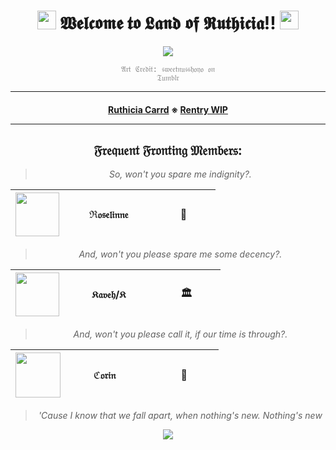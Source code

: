 <div align="center">
  
<h1><img src="https://pixels.crd.co/assets/images/gallery08/76883d7c.gif?v=7212058b" width="30"> 𝖂𝖊𝖑𝖈𝖔𝖒𝖊 𝖙𝖔 𝕷𝖆𝖓𝖉 𝖔𝖋 𝕽𝖚𝖙𝖍𝖎𝖈𝖎𝖆!! <img src="https://pixels.crd.co/assets/images/gallery08/76883d7c.gif?v=7212058b" width="30"></h1>

</div>

<div align="center">

  <a href="https://www.tumblr.com/sweetnusshoyo/768558162496372736?source=share"><img src="https://64.media.tumblr.com/626f628dee9a7a2b310b61719d638d43/649e5ceaae3986a5-81/s2048x3072/6ac50c362e44c52b35c7e52009ab45d353c52791.gifv"></a>

  <code style="color : gray">𝔄𝔯𝔱 ℭ𝔯𝔢𝔡𝔦𝔱: 𝔰𝔴𝔢𝔢𝔱𝔫𝔲𝔰𝔰𝔥𝔬𝔶𝔬 𝔬𝔫 𝔗𝔲𝔪𝔟𝔩𝔯</code> 

***

<h4>
  
<a href="https://ruthiciasys.carrd.co/">Ruthicia Carrd</a>
※
<a href="https://rentry.co/ruthicia">Rentry WIP</a>

***

</h4>

  
 <h2> 𝔉𝔯𝔢𝔮𝔲𝔢𝔫𝔱 𝔉𝔯𝔬𝔫𝔱𝔦𝔫𝔤 𝔐𝔢𝔪𝔟𝔢𝔯𝔰: </h2>

  
  <blockquote><i>So, won't you spare me indignity?.</i></blockquote>

|<a href="https://www.deviantart.com/doosio"><img src="https://images-wixmp-ed30a86b8c4ca887773594c2.wixmp.com/f/e15a9051-e20c-467a-8375-90dee1a91fc4/dhgsfcl-d156000c-e878-47fd-9b28-d1a776960537.gif?token=eyJ0eXAiOiJKV1QiLCJhbGciOiJIUzI1NiJ9.eyJzdWIiOiJ1cm46YXBwOjdlMGQxODg5ODIyNjQzNzNhNWYwZDQxNWVhMGQyNmUwIiwiaXNzIjoidXJuOmFwcDo3ZTBkMTg4OTgyMjY0MzczYTVmMGQ0MTVlYTBkMjZlMCIsIm9iaiI6W1t7InBhdGgiOiJcL2ZcL2UxNWE5MDUxLWUyMGMtNDY3YS04Mzc1LTkwZGVlMWE5MWZjNFwvZGhnc2ZjbC1kMTU2MDAwYy1lODc4LTQ3ZmQtOWIyOC1kMWE3NzY5NjA1MzcuZ2lmIn1dXSwiYXVkIjpbInVybjpzZXJ2aWNlOmZpbGUuZG93bmxvYWQiXX0.3oIjBUkl8gOuG1dhLGapBgIx0lJs1OHVPmxJGJVg8uE" width="70"></a>|            ℜ𝔬𝔰𝔢𝔩𝔦𝔫𝔫𝔢            |                   🌙                  |
| :-------------: | :-------------: | :-------------: |

<blockquote><i>And, won't you please spare me some decency?.</i></blockquote>

|<a href="https://www.deviantart.com/doosio"><img src="https://media.giphy.com/media/xKGR1Z4odA5Cm1ZEOh/giphy.gif" width="70"></a>|             𝔎𝔞𝔳𝔢𝔥/𝔎             |                   🏛                  |
| :-------------: | :-------------: | :-------------: |

<blockquote><i>And, won't you please call it, if our time is through?.</i></blockquote>

|<a href="https://www.deviantart.com/doosio"><img src="https://images-wixmp-ed30a86b8c4ca887773594c2.wixmp.com/f/e15a9051-e20c-467a-8375-90dee1a91fc4/dh2ovqa-62af7643-5a0e-4103-bee1-4514003ef9ea.gif?token=eyJ0eXAiOiJKV1QiLCJhbGciOiJIUzI1NiJ9.eyJzdWIiOiJ1cm46YXBwOjdlMGQxODg5ODIyNjQzNzNhNWYwZDQxNWVhMGQyNmUwIiwiaXNzIjoidXJuOmFwcDo3ZTBkMTg4OTgyMjY0MzczYTVmMGQ0MTVlYTBkMjZlMCIsIm9iaiI6W1t7InBhdGgiOiJcL2ZcL2UxNWE5MDUxLWUyMGMtNDY3YS04Mzc1LTkwZGVlMWE5MWZjNFwvZGgyb3ZxYS02MmFmNzY0My01YTBlLTQxMDMtYmVlMS00NTE0MDAzZWY5ZWEuZ2lmIn1dXSwiYXVkIjpbInVybjpzZXJ2aWNlOmZpbGUuZG93bmxvYWQiXX0.QmOU9lWv22paWxerRQRg5G3XjjrHhGfjcSFD08HybOM" width="72"></a>|                ℭ𝔬𝔯𝔦𝔫                  |                   🦈                   |
| :-------------: | :-------------: | :-------------: |

<blockquote><i>'Cause I know that we fall apart, when nothing's new. Nothing's new</i></blockquote>




<p align="center"> <img src="https://komarev.com/ghpvc/?username=ruthiciasys&color=gray">
</p>
</div>
<!---

Ruthiciasys/Ruthiciasys is a ✨ special ✨ repository because its `README.md` (this file) appears on your GitHub profile.
You can click the Preview link to take a look at your changes.
--->
